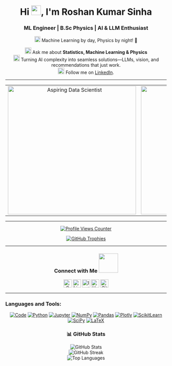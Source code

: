 <h1 align="center">Hi <img src="https://github.com/TheDudeThatCode/TheDudeThatCode/blob/master/Assets/Mario_Hello_Big.gif" width="30px">, I'm Roshan Kumar Sinha</h1> 
<h3 align="center">ML Engineer | B.Sc Physics | AI & LLM Enthusiast</h3> 

<p align="center">
  <img src="https://github.com/TheDudeThatCode/TheDudeThatCode/blob/master/Assets/Rocket.gif" width="18px"> Machine Learning by day, Physics by night! 🎯
</p>

<p align="center">
  <img alt="GIF" src="https://github.com/TheDudeThatCode/TheDudeThatCode/blob/master/Assets/Medal.gif" width="20px"> Ask me about <b>Statistics, Machine Learning & Physics</b><br>
  <img alt="GIF" src="https://github.com/TheDudeThatCode/TheDudeThatCode/blob/master/Assets/powerup.gif" width="20px"> Turning AI complexity into seamless solutions—LLMs, vision, and recommendations that just work.<br>
  <img alt="GIF" src="https://github.com/TheDudeThatCode/TheDudeThatCode/blob/master/Assets/gandalf_parrot.gif" width="20px"> Follow me on <a href="https://www.linkedin.com/in/roshan-sinha/">LinkedIn</a>.
</p>

---

<table align="center">
  <tr>
    <td align="center">
      <img alt="Aspiring Data Scientist" width="400" height="400" src="https://substackcdn.com/image/fetch/f_auto,q_auto:good,fl_progressive:steep/https%3A%2F%2Fsubstack-post-media.s3.amazonaws.com%2Fpublic%2Fimages%2Fe5658e59-9617-4ff8-bc76-880c9b3aa77f_722x472.gif">
    </td>
    <td align="center">
      <img src="https://github.com/TheDudeThatCode/TheDudeThatCode/blob/master/Assets/Mario_Gameplay.gif" alt="Mario Game" width="400" height="400">
    </td>
  </tr>
</table>

---

<p align="center">
  <a href="https://github.com/roshancharlie">
    <img src="https://komarev.com/ghpvc/?username=roshancharlie&color=blue&style=flat)" alt="Profile Views Counter" />
  </a>
</p>

<p align="center">
  <a href="https://github.com/ryo-ma/github-profile-trophy">
    <img src="https://github-profile-trophy.vercel.app/?username=roshancharlie&theme=onestar&no-frame=false&no-bg=true&margin-w=4" alt="GitHub Trophies" />
  </a>
</p>

---

<div align="center"> 
  <h3>Connect with Me <a href="https://gifyu.com/image/Zy2f"><img src="https://github.com/milaan9/milaan9/blob/main/Handshake.gif" width="60"></a></h3>
  <p>
    <a href="mailto:roshanguptark432@gmail.com" target="_blank"><img alt="Gmail" width="25px" src="https://github.com/TheDudeThatCode/TheDudeThatCode/blob/master/Assets/Gmail.svg"></a>
    <a href="https://www.linkedin.com/in/roshan-sinha/" target="_blank"><img alt="LinkedIn" width="25px" src="https://github.com/TheDudeThatCode/TheDudeThatCode/blob/master/Assets/Linkedin.svg"></a>
    <a href="https://www.instagram.com/roshan_the_constant/?hl=en" target="_blank"><img alt="Instagram" width="25px" src="https://github.com/TheDudeThatCode/TheDudeThatCode/blob/master/Assets/Instagram.svg"></a>
    <a href="https://www.hackerrank.com/roshanguptark432" target="_blank"><img alt="HackerRank" width="25px" src="https://github.com/TheDudeThatCode/TheDudeThatCode/blob/master/Assets/HackerRank.svg"></a>
    <a href="https://github.com/roshancharlie" target="_blank"><img src="https://cdn.svgporn.com/logos/github-icon.svg" alt="GitHub" width="25px"></a>
  </p>
</div>

---

<h3 align="left">Languages and Tools:</h3> 
<p align="center">
  <a href="https://github.com/roshancharlie?tab=repositories" target="_blank"><img alt="Code" src="https://img.shields.io/badge/-code-000000?style=flat-square&logo=Plex&logoColor=white"></a>
  <a href="https://github.com/roshancharlie?tab=repositories&language=python" target="_blank"><img alt="Python" src="https://img.shields.io/badge/Python-FFD43B?style=flat-square&logo=python&logoColor=darkgreen"></a>
  <a href="https://github.com/roshancharlie?tab=repositories&language=Jupyter%20Notebook" target="_blank"><img alt="Jupyter" src="https://img.shields.io/badge/Jupyter-F37626.svg?&style=flat-square&logo=Jupyter&logoColor=white"></a>
  <a href="https://github.com/roshancharlie/Python-Code" target="_blank"><img alt="NumPy" src="https://img.shields.io/badge/Numpy-777BB4?style=flat-square&logo=numpy&logoColor=white"></a>
  <a href="https://github.com/roshancharlie/Python-Code" target="_blank"><img alt="Pandas" src="https://img.shields.io/badge/Pandas-2C2D72?style=flat-square&logo=pandas&logoColor=white"></a>
  <a href="https://github.com/roshancharlie/Python-Code" target="_blank"><img alt="Plotly" src="https://img.shields.io/badge/Plotly-%233F4F75?style=flat-square&logo=plotly&logoColor=white"></a>
  <a href="https://github.com/roshancharlie/Machine-Learning-Practise-Project" target="_blank"><img alt="ScikitLearn" src="https://img.shields.io/badge/scikit_learn-F7931E?style=flat-square&logo=scikit-learn&logoColor=white"></a>
  <a href="https://github.com/milaan9/93_Python_Data_Analytics_Projects" target="_blank"><img alt="SciPy" src="https://img.shields.io/badge/SciPy-%230C55A5?style=flat-square&logo=scipy&logoColor=white"></a>
  <a href="https://github.com/milaan9?tab=repositories&language=TeX" target="_blank"><img alt="LaTeX" src="https://img.shields.io/badge/-LaTeX-008080?style=flat-square&logo=LaTeX&logoColor=white"></a>
</p>
<h3 align="center">📊 GitHub Stats</h3>
<p align="center">
  <img src="https://github-readme-stats.vercel.app/api?username=roshancharlie&theme=dark&hide_border=false&include_all_commits=false&count_private=true" alt="GitHub Stats"><br>
  <img src="https://github-readme-streak-stats.herokuapp.com/?user=roshancharlie&theme=dark&hide_border=false" alt="GitHub Streak"><br>
  <img src="https://github-readme-stats.vercel.app/api/top-langs/?username=roshancharlie&theme=dark&hide_border=false&include_all_commits=false&count_private=true&layout=compact" alt="Top Languages">
</p>
